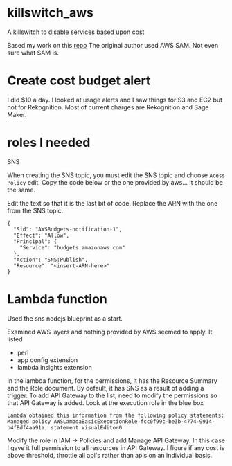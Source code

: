 # killswitch_aws
A killswitch to disable services based upon cost

Based my work on this [repo](https://github.com/Leonti/aws-budget-killswitch)  The original author used AWS SAM.  Not even sure what SAM is.

# Create cost budget alert

I did $10 a day.  I looked at usage alerts and I saw things for S3 and EC2
but not for Rekognition.  Most of current charges are Rekognition and Sage Maker.

# roles I needed

SNS

When creating the SNS topic, you must edit the SNS topic and choose `Acess Policy` edit.  Copy the code below or the one provided by aws... It should be 
the same.

Edit the text so that it is the last bit of code.  Replace the ARN with 
the one from the SNS topic.

```
{
  "Sid": "AWSBudgets-notification-1",
  "Effect": "Allow",
  "Principal": {
    "Service": "budgets.amazonaws.com"
  },
  "Action": "SNS:Publish",
  "Resource": "<insert-ARN-here>"
}
```

# Lambda function

Used the sns nodejs blueprint as a start.

Examined AWS layers and nothing provided by AWS seemed to apply.  It listed

* perl
* app config extension
* lambda insights extension


In the lambda function, for the permissions, It has
the Resource Summary and the Role document.  By default,
it has SNS as a result of adding a trigger.  To add API Gateway
to the list, need to modify the permissions so that API Gateway
is added.  Look at the execution role in the blue box

```
Lambda obtained this information from the following policy statements:
Managed policy AWSLambdaBasicExecutionRole-fcc0f99c-be3b-4774-9914-b4f8df4aa91a, statement VisualEditor0
```

Modify the role in IAM -> Policies and add Manage API Gateway.  In this case I gave it full permission to all resources in API Gateway.  I figure if any cost is above threshold, throttle all api's rather than apis on an individual basis.


